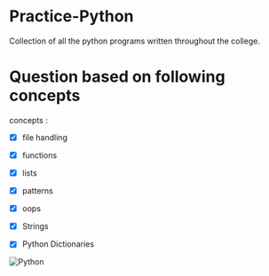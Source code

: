 # Practice-Python
Collection of all the python programs written throughout the college.

# Question based on following concepts
concepts :
- [x] file handling
- [x] functions
- [x] lists
- [x] patterns
- [x] oops
- [x] Strings
- [x] Python Dictionaries



![Python](pythonlogo.jpg)

